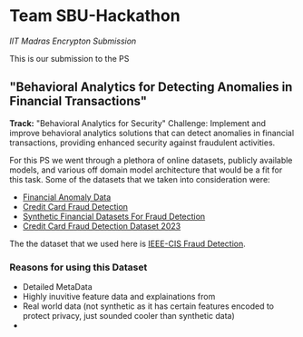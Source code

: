 # Team SBU-Hackathon
_IIT Madras Encrypton Submission_

This is our submission to the PS 

##  **"Behavioral Analytics for Detecting Anomalies in Financial Transactions"**
**Track:** "Behavioral Analytics for Security"
Challenge: Implement and improve behavioral analytics solutions that can detect anomalies
in financial transactions, providing enhanced security against fraudulent activities.

For this PS we went through a plethora of online datasets, publicly available models, and various off domain model architecture that would be a fit for this task.
Some of the datasets that we taken into consideration were:
  * [Financial Anomaly Data](https://www.kaggle.com/datasets/devondev/financial-anomaly-data)
  * [Credit Card Fraud Detection](https://www.kaggle.com/datasets/mlg-ulb/creditcardfraud)
  * [Synthetic Financial Datasets For Fraud Detection](https://www.kaggle.com/datasets/ealaxi/paysim1)
  * [Credit Card Fraud Detection Dataset 2023](https://www.kaggle.com/datasets/nelgiriyewithana/credit-card-fraud-detection-dataset-2023)

The the dataset that we used here is [IEEE-CIS Fraud Detection](https://www.kaggle.com/competitions/ieee-fraud-detection/data).

### Reasons for using this Dataset
  * Detailed MetaData
  * Highly inuvitive feature data and explainations from
  * Real world data (not synthetic as it has certain features encoded to protect privacy, just sounded cooler than synthetic data)
  *  
